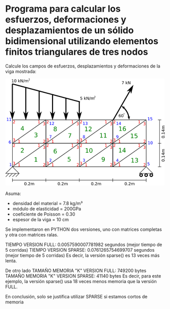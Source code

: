 # Programa para calcular los esfuerzos, deformaciones y desplazamientos de un sólido bidimensional utilizando elementos finitos triangulares de tres nodos

Calcule los campos de esfuerzos, desplazamientos y deformaciones de la viga mostrada:

![figs/ejemplo_viga_T3.svg](figs/ejemplo_viga_T3.svg)

Asuma:
* densidad del material = 7.8 kg/m³
* módulo de elasticidad = 200GPa
* coeficiente de Poisson = 0.30
* espesor de la viga = 10 cm

Se implementaron en PYTHON dos versiones, uno con matrices completas y otra con matrices ralas.

TIEMPO VERSION FULL:   0.0057590007781982 segundos (mejor tiempo de 5 corridas)
TIEMPO VERSION SPARSE: 0.0761265754699707 segundos (mejor tiempo de 5 corridas)
Es decir, la versión sparse() es 13 veces más lenta.

De otro lado
TAMAÑO MEMORIA "K" VERSION FULL:   749200 bytes
TAMAÑO MEMORIA "K" VERSION SPARSE:  41140 bytes
Es decir, para este ejemplo, la versión sparse() usa 18 veces menos memoria que la versión FULL.

En conclusión, solo se justifica utilizar SPARSE si estamos cortos de memoria                                                                                                                                                                                                             

